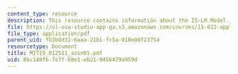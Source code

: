 ```yaml
---
content_type: resource
description: This resource contains information about the IS-LM Model.
file: https://ol-ocw-studio-app-qa.s3.amazonaws.com/courses/15-012-applied-macro-and-international-economics-spring-2011/8bc149fb7e7fb8e1eb219456479a959d_MIT15_012S11_assn01.pdf
file_type: application/pdf
parent_uid: fb2b0d31-6aaa-21b1-fc5a-010e80f23754
resourcetype: Document
title: MIT15_012S11_assn01.pdf
uid: 8bc149fb-7e7f-b8e1-eb21-9456479a959d
---
```

